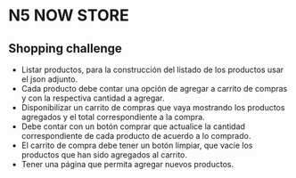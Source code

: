 # N5 NOW STORE

## Shopping challenge

- Listar productos, para la construcción del listado de los productos usar el json adjunto.
- Cada producto debe contar una opción de agregar a carrito de compras y con la respectiva cantidad a agregar.
- Disponibilizar un carrito de compras que vaya mostrando los productos agregados y el total correspondiente a la compra.
- Debe contar con un botón comprar que actualice la cantidad correspondiente de cada producto de acuerdo a lo comprado.
- El carrito de compra debe tener un botón limpiar, que vacíe los productos que han sido agregados al carrito.
- Tener una página que permita agregar nuevos productos.




